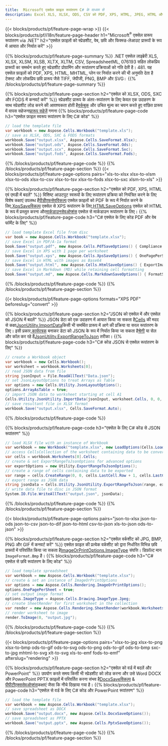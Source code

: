 ```yaml
---
title:  Microsoft एक्सेल फ़ाइल रूपांतरण C# के माध्यम से
description: Excel XLS, XLSX, ODS, CSV को PDF, XPS, HTML, JPEG, HTML और कई अन्य लोकप्रिय प्रारूपों को C# कोड की कुछ पंक्तियों के साथ परिवर्तित करें .
---
```

{{< blocks/products/pf/feature-page-wrap >}}
{{< blocks/products/pf/i18n/feature-page-header h1="Microsoft<sup>&reg;</sup> एक्सेल प्रारूप रूपांतरण via .NET" h2="एक्सेल फ़ाइलों को स्प्रेडशीट, वेब, छवि और फिक्स्ड-लेआउट प्रारूपों के रूप में आयात और निर्यात करें" >}}

{{% blocks/products/pf/feature-page-summary %}}
.NET एक्सेल लाइब्रेरी XLS, XLSX, XLSM, XLSB, XLTX, XLTM, CSV, SpreadsheetML, 076193 सहित लोकप्रिय प्रारूपों का समर्थन करते हुए स्प्रेडशीट प्रोग्रामिंग और रूपांतरण प्रक्रियाओं को गति देती है। 481. यह एक्सेल फ़ाइलों को PDF, XPS, HTML, MHTML, प्लेन पर निर्यात करने की भी अनुमति देता है टेक्स्ट और लोकप्रिय छवि प्रारूप जैसे TIFF, जेपीजी, PNG, BMP और SVG।
{{% /blocks/products/pf/feature-page-summary %}}

{{% blocks/products/pf/feature-page-section h2="एक्सेल को XLSX, ODS, SXC और FODS में कनवर्ट करें" %}}
 स्प्रेडशीट प्रारूप के अंतर-रूपांतरण के लिए केवल एक उदाहरण के साथ स्प्रेडशीट लोड करने की आवश्यकता होती है[वर्कबुक](https://reference.aspose.com/cells/net/aspose.cells/workbook) और उचित मूल्य का चयन करते हुए वांछित प्रारूप में वापस सहेजना[प्रारूप सहेजें](https://reference.aspose.com/cells/net/aspose.cells/saveformat) गणना
{{% blocks/products/pf/feature-page-code h3="एक्सेल फ़ाइल स्वरूप रूपांतरण के लिए C# कोड" %}}

```cs
// load the template file
var workbook = new Aspose.Cells.Workbook("template.xls");
// save as XLSX, ODS, SXC & FODS formats
workbook.Save("output.xlsx", Aspose.Cells.SaveFormat.Xlsx);
workbook.Save("output.ods", Aspose.Cells.SaveFormat.Ods);
workbook.Save("output.scx", Aspose.Cells.SaveFormat.Sxc);
workbook.Save("output.fods", Aspose.Cells.SaveFormat.Fods);
```
{{% /blocks/products/pf/feature-page-code %}}
{{% /blocks/products/pf/feature-page-section %}}
{{< blocks/products/pf/feature-page-options pairs="xls-to-xlsx xlsx-to-xlsm xlsx-to-ods xlsx-to-csv xlsx-to-tsv xlsx-to-fods xlsx-to-sxc xlsm-to-xls" >}}


{{% blocks/products/pf/feature-page-section h2="एक्सेल को PDF, XPS, HTML एवं एमडी में बदलें" %}}
 विशिष्ट आउटपुट स्वरूपों के लिए रूपांतरण प्रक्रिया को नियंत्रित करने के लिए विशेष कक्षाएं उपलब्ध हैं[पीडीएफसेवविकल्प](https://reference.aspose.com/cells/net/aspose.cells/pdfsaveoptions) एक्सेल फ़ाइलों को PDF के रूप में निर्यात करने के लिए,[XpsSaveविकल्प](https://reference.aspose.com/cells/net/aspose.cells/xpssaveoptions) एक्सेल से XPS रूपांतरण के लिए,[HTMLSaveOptions](https://reference.aspose.com/cells/net/aspose.cells/htmlsaveoptions) एक्सेल को HTML के रूप में प्रस्तुत करना और[मार्कडाउनसेवऑप्शंस](https://reference.aspose.com/cells/net/aspose.cells/markdownsaveoptions) एक्सेल से मार्कडाउन रूपांतरण के लिए।
{{% blocks/products/pf/feature-page-code h3="C# एक्सेल के लिए कोड PDF और वेब फॉर्मेट के लिए" %}}

```cs
// load template Excel file from disc
var book = new Aspose.Cells.Workbook("template.xlsx");
// save Excel in PDF/A-1a format
book.Save("output.pdf", new Aspose.Cells.PdfSaveOptions() { Compliance = PdfComplianceVersion.PdfA1a });
// save Excel in XPS with 1 page per worksheet
book.Save("output.xps", new Aspose.Cells.XpsSaveOptions() { OnePagePerSheet = true });
// save Excel in HTML with images as Base64
book.Save("output.html", new Aspose.Cells.HtmlSaveOptions() { ExportImagesAsBase64 = true });
// save Excel in Markdown (MD) while retaining cell formatting
book.Save("output.md", new Aspose.Cells.MarkdownSaveOptions() { FormatStrategy = Cells.CellValueFormatStrategy.CellStyle });
```
{{% /blocks/products/pf/feature-page-code %}}
{{% /blocks/products/pf/feature-page-section %}}

{{< blocks/products/pf/feature-page-options formats="XPS PDF" beforeslug="convert" >}}

{{% blocks/products/pf/feature-page-section h2="JSON को एक्सेल में और एक्सेल को JSON में बदलें" %}}
 JSON डेटा को एक उदाहरण में आयात किया जा सकता है[Cells](https://reference.aspose.com/cells/net/aspose.cells/cells) की मदद से कक्षा[JsonUtility.ImportData](https://reference.aspose.com/cells/net/aspose.cells.utility/jsonutility/methods/importdata)किसी भी समर्थित प्रारूप में आगे की प्रक्रिया या सरल रूपांतरण के लिए। इसी प्रकार,[कार्यपत्रक](https://reference.aspose.com/cells/net/aspose.cells/worksheet) बनाकर डेटा को JSON के रूप में निर्यात किया जा सकता है[श्रेणी](https://reference.aspose.com/cells/net/aspose.cells/range) या सेल और कॉल कर रहे हैं[JsonUtility.ExportRangeToJson](https://reference.aspose.com/cells/net/aspose.cells.utility/jsonutility/methods/exportrangetojson) तरीका।
{{% blocks/products/pf/feature-page-code h3="C# कोड JSON से एक्सेल रूपांतरण के लिए" %}}
```cs
// create a Workbook object
var workbook = new Cells.Workbook();
var worksheet = workbook.Worksheets[0];
// read JSON data from file
string jsonInput = File.ReadAllText("Data.json");
// set JsonLayoutOptions to treat Arrays as Table
var options = new Cells.Utility.JsonLayoutOptions();
options.ArrayAsTable = true;
// import JSON data to worksheet starting at cell A1
Cells.Utility.JsonUtility.ImportData(jsonInput, worksheet.Cells, 0, 0, options);
// save resultant file in XLSX format
workbook.Save("output.xlsx", Cells.SaveFormat.Auto); 
```
{{% /blocks/products/pf/feature-page-code %}}

{{% blocks/products/pf/feature-page-code h3="एक्सेल के लिए C# कोड से JSON रूपांतरण" %}}
```cs
// load XLSX file with an instance of Workbook
var workbook = new Workbook("template.xlsx", new LoadOptions(Cells.LoadFormat.Auto));
// access CellsCollection of the worksheet containing data to be converted
var cells = workbook.Worksheets[0].Cells;
// create & set ExportRangeToJsonOptions for advanced options
var exportOptions = new Utility.ExportRangeToJsonOptions();
// create a range of cells containing data to be exported
var range = cells.CreateRange(0, 0, cells.LastCell.Row + 1, cells.LastCell.Column + 1);
// export range as JSON data
string jsonData = Cells.Utility.JsonUtility.ExportRangeToJson(range, exportOptions);
// write data file to disc in JSON format
System.IO.File.WriteAllText("output.json", jsonData); 
```
{{% /blocks/products/pf/feature-page-code %}}
{{% /blocks/products/pf/feature-page-section %}}

{{< blocks/products/pf/feature-page-options pairs="json-to-xlsx json-to-ods json-to-csv json-to-dif json-to-html csv-to-json xls-to-json ods-to-json" >}}

{{% blocks/products/pf/feature-page-section h2="एक्सेल वर्कशीट को JPG, BMP, PNG और GIF में कनवर्ट करें" %}}
 एक्सेल फ़ाइल की प्रत्येक वर्कशीट को द्वारा निर्धारित विभिन्न छवि प्रारूपों में परिवर्तित किया जा सकता है[ImageOrPrintOptions.ImageType](https://reference.aspose.com/cells/net/aspose.cells.rendering/imageorprintoptions/properties/imagetype) संपत्ति। डिफ़ॉल्ट मान `ImageFormat.Bmp` है।
{{% blocks/products/pf/feature-page-code h3="C# एक्सेल से छवि रूपांतरण के लिए कोड" %}}
```cs
// load template spreadsheet
var workbook = new Aspose.Cells.Workbook("template.xlsx");
// create & set an instance of ImageOrPrintOptions
var options = new Aspose.Cells.Rendering.ImageOrPrintOptions();
options.OnePagePerSheet = true;
// set output image format
options.ImageType = Aspose.Cells.Drawing.ImageType.Jpeg;
// create SheetRender for first worksheet in the collection
var render = new Aspose.Cells.Rendering.SheetRender(workbook.Worksheets[0], options);
// render worksheet to image
render.ToImage(0, "output.jpg");
```
{{% /blocks/products/pf/feature-page-code %}}
{{% /blocks/products/pf/feature-page-section %}}

{{< blocks/products/pf/feature-page-options pairs="xlsx-to-jpg xlsx-to-png xlsx-to-bmp ods-to-gif ods-to-svg ods-to-png ods-to-gif ods-to-bmp sxc-to-jpg mhtml-to-svg xlt-to-svg xls-to-emf fods-to-emf" afterslug="rendering" >}}

{{% blocks/products/pf/feature-page-section h2="एक्सेल को वर्ड में बदलें और PowerPoint" %}}
 उपयोग करते समय किसी भी स्प्रेडशीट को लोड करना और उसे Word DOCX और PowerPoint PPTX फ़ाइलों में परिवर्तित करना संभव है[DocxSaveविकल्प](https://reference.aspose.com/cells/net/aspose.cells/docxsaveoptions) & [पीपीटीएक्ससेवऑप्शंस](https://reference.aspose.com/cells/net/aspose.cells/pptxsaveoptions)कक्षाएं जैसा कि नीचे दिखाया गया है।
{{% blocks/products/pf/feature-page-code h3="एक्सेल से वर्ड के लिए C# कोड और PowerPoint रूपांतरण" %}}
```cs
// load the template file
var workbook = new Aspose.Cells.Workbook("template.xlsx");
// save spreadsheet as DOCX
workbook.Save("output.docx", new Aspose.Cells.DocxSaveOptions());
// save spreadsheet as PPTX
workbook.Save("output.pptx", new Aspose.Cells.PptxSaveOptions());
```
{{% /blocks/products/pf/feature-page-code %}}
{{% /blocks/products/pf/feature-page-section %}}
